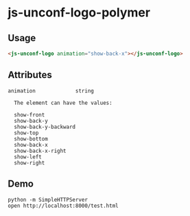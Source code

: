# js-unconf-logo-polymer

## Usage

```html
<js-unconf-logo animation="show-back-x"></js-unconf-logo>
```

## Attributes

```
animation             string

  The element can have the values:

  show-front
  show-back-y
  show-back-y-backward
  show-top
  show-bottom
  show-back-x
  show-back-x-right
  show-left
  show-right
```

## Demo

```
python -m SimpleHTTPServer
open http://localhost:8000/test.html
```
